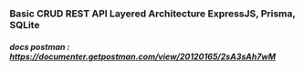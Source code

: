 ### Basic CRUD REST API Layered Architecture ExpressJS, Prisma, SQLite


##### docs postman : https://documenter.getpostman.com/view/20120165/2sA3sAh7wM

